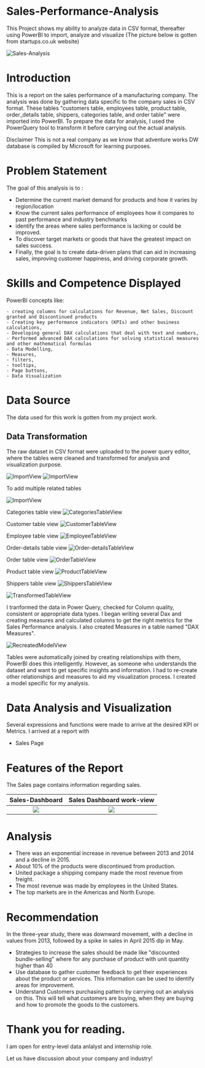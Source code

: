 # Sales-Performance-Analysis
This Project shows my ability to analyze data in CSV format, thereafter using PowerBI to import, analyze and visualize (The picture below is gotten from startups.co.uk website)

![Sales-Analysis](https://github.com/MarySabestine/Sales-Performance-Analysis/blob/main/sales-Analysis.jpg)

# Introduction
This is a report on the sales performance of a manufacturing company. The analysis was done by gathering data specific to the company sales in CSV format. These tables "customers table, employees table, product table, order_details table, shippers, categories table, and order table" were imported into PowerBI. To prepare the data for analysis, I used the PowerQuery tool to transform it before carrying out the actual analysis.

Disclaimer This is not a real company as we know that adventure works DW database is compiled by Microsoft for learning purposes.

# Problem Statement
  The goal of this analysis is to :

  - Determine the current market demand for products and how it varies by region/location
  - Know the current sales performance of employees how it compares to past performance and industry benchmarks
  - identify the areas where sales performance is lacking or could be improved.
  - To discover target markets or goods that have the greatest impact on sales success.
  - Finally, the goal is to create data-driven plans that can aid in increasing sales, improving customer happiness, and driving corporate growth.
    
# Skills and Competence Displayed
  PowerBI concepts like:

    - creating columns for calculations for Revenue, Net Sales, Discount granted and Discontinued products
    - Creating key performance indicators (KPIs) and other business calculations,
    - Developing general DAX calculations that deal with text and numbers,
    - Performed advanced DAX calculations for solving statistical measures and other mathematical formulas
    - Data Modelling,
    - Measures,
    - filters,
    - tooltips,
    - Page buttons,
    - Data Visualization
    
# Data Source

The data used for this work is gotten from my project work. 

## Data Transformation

The raw dataset in CSV format were uploaded to the power query editor, where the tables were cleaned and transformed for analysis and visualization purpose.

![ImportView](https://github.com/MarySabestine/Sales-Performance-Analysis/blob/main/Import%20Table%20view.png)
![ImportView](https://github.com/MarySabestine/Sales-Performance-Analysis/blob/main/Import%20view%202.png)

To add multiple related tables

![ImportView](https://github.com/MarySabestine/Sales-Performance-Analysis/blob/main/Import%20table%20view%203.png)

Categories table view
![CategoriesTableView](https://github.com/MarySabestine/Sales-Performance-Analysis/blob/main/Categories%20Table%20view.png)

Customer table view
![CustomerTableView](https://github.com/MarySabestine/Sales-Performance-Analysis/blob/main/Customers%20Table%20View.png)

Employee table view
![EmployeeTableView](https://github.com/MarySabestine/Sales-Performance-Analysis/blob/main/Employees%20Table%20view.png)

Order-details table view
![Order-detailsTableView](https://github.com/MarySabestine/Sales-Performance-Analysis/blob/main/Order-details%20Table%20view.png)

Order table view
![OrderTableView](https://github.com/MarySabestine/Sales-Performance-Analysis/blob/main/Orders%20Table%20View.png)

Product table view
![ProductTableView](https://github.com/MarySabestine/Sales-Performance-Analysis/blob/main/Product%20Table%20view.png)

Shippers table view
![ShippersTableView](https://github.com/MarySabestine/Sales-Performance-Analysis/blob/main/Shippers%20Table%20View.png)

![TransformedTableView](https://github.com/MarySabestine/Sales-Performance-Analysis/blob/main/Transformed%20Table%20View.png)

I tranformed the data in Power Query, checked for Column quality, consistent or appropriate data types.
I began writing several Dax and creating measures and calculated columns to get the right metrics for the Sales Performance analysis.
I also created Measures in a table named "DAX Measures".

![RecreatedModelView](https://github.com/MarySabestine/Sales-Performance-Analysis/blob/main/AutomatedModel.png)

Tables were automatically joined by creating relationships with them, PowerBI does this intelligently. However, as someone who understands the dataset and want to get specific insights and information. I had to re-create other relationships and measures to aid my visualization process. I created a model specific for my analysis. 

# Data Analysis and Visualization
Several expressions and functions were made to arrive at the desired KPI or Metrics.
I arrived at a report with
   - Sales Page

# Features of the Report
The Sales page contains information regarding sales. 

Sales-Dashboard                          | Sales Dashboard work-view
:-------------------------:              |  :---------------------------:
![](https://github.com/MarySabestine/Sales-Performance-Analysis/blob/main/Sales-Dashboard.png) | ![](https://github.com/MarySabestine/Sales-Performance-Analysis/blob/main/Sales-dashboard-work%20view.png)

# Analysis

  - There was an exponential increase in revenue between 2013 and 2014 and a decline in 2015.
  - About 10% of the products were discontinued from production.
  - United package a shipping company made the most revenue from freight.
  - The most revenue was made by employees in the United States.
  - The top markets are in the Americas and North Europe.

# Recommendation

In the three-year study, there was downward movement, with a decline in values from 2013, followed by a spike in sales in April 2015 dip in May. 

   - Strategies to increase the sales should be made like "discounted bundle-selling" where for any purchase of product with unit quantity higher than 40
   - Use database to gather customer feedback to get their experiences about the product or services. This information can be used to identify areas for improvement.
   - Understand Customers purchasing pattern by carrying out an analysis on this. This will tell what customers are buying, when they are buying and how to promote the goods to the customers.

# Thank you for reading.

I am open for entry-level data anlalyst and internship role.

Let us have discussion about your company and industry!


 
















